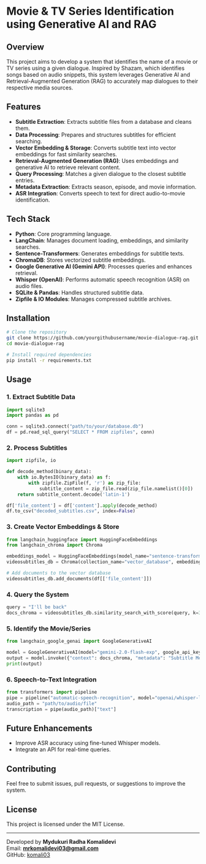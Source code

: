 # Movie & TV Series Identification using Generative AI and RAG

## Overview
This project aims to develop a system that identifies the name of a movie or TV series using a given dialogue. Inspired by Shazam, which identifies songs based on audio snippets, this system leverages Generative AI and Retrieval-Augmented Generation (RAG) to accurately map dialogues to their respective media sources.

## Features
- **Subtitle Extraction**: Extracts subtitle files from a database and cleans them.
- **Data Processing**: Prepares and structures subtitles for efficient searching.
- **Vector Embedding & Storage**: Converts subtitle text into vector embeddings for fast similarity searches.
- **Retrieval-Augmented Generation (RAG)**: Uses embeddings and generative AI to retrieve relevant content.
- **Query Processing**: Matches a given dialogue to the closest subtitle entries.
- **Metadata Extraction**: Extracts season, episode, and movie information.
- **ASR Integration**: Converts speech to text for direct audio-to-movie identification.

## Tech Stack
- **Python**: Core programming language.
- **LangChain**: Manages document loading, embeddings, and similarity searches.
- **Sentence-Transformers**: Generates embeddings for subtitle texts.
- **ChromaDB**: Stores vectorized subtitle embeddings.
- **Google Generative AI (Gemini API)**: Processes queries and enhances retrieval.
- **Whisper (OpenAI)**: Performs automatic speech recognition (ASR) on audio files.
- **SQLite & Pandas**: Handles structured subtitle data.
- **Zipfile & IO Modules**: Manages compressed subtitle archives.

## Installation
```sh
# Clone the repository
git clone https://github.com/yourgithubusername/movie-dialogue-rag.git
cd movie-dialogue-rag

# Install required dependencies
pip install -r requirements.txt
```

## Usage
### 1. Extract Subtitle Data
```python
import sqlite3
import pandas as pd

conn = sqlite3.connect("path/to/your/database.db")
df = pd.read_sql_query("SELECT * FROM zipfiles", conn)
```

### 2. Process Subtitles
```python
import zipfile, io

def decode_method(binary_data):
    with io.BytesIO(binary_data) as f:
        with zipfile.ZipFile(f, 'r') as zip_file:
            subtitle_content = zip_file.read(zip_file.namelist()[0])
    return subtitle_content.decode('latin-1')

df['file_content'] = df['content'].apply(decode_method)
df.to_csv("decoded_subtitles.csv", index=False)
```

### 3. Create Vector Embeddings & Store
```python
from langchain_huggingface import HuggingFaceEmbeddings
from langchain_chroma import Chroma

embeddings_model = HuggingFaceEmbeddings(model_name="sentence-transformers/all-mpnet-base-v2")
videosubtitles_db = Chroma(collection_name="vector_database", embedding_function=embeddings_model, persist_directory="./chroma_db")

# Add documents to the vector database
videosubtitles_db.add_documents(df[['file_content']])
```

### 4. Query the System
```python
query = "I'll be back"
docs_chroma = videosubtitles_db.similarity_search_with_score(query, k=3)
```

### 5. Identify the Movie/Series
```python
from langchain_google_genai import GoogleGenerativeAI

model = GoogleGenerativeAI(model="gemini-2.0-flash-exp", google_api_key="YOUR_GOOGLE_API_KEY")
output = model.invoke({"context": docs_chroma, "metadata": "Subtitle Metadata"})
print(output)
```

### 6. Speech-to-Text Integration
```python
from transformers import pipeline
pipe = pipeline("automatic-speech-recognition", model="openai/whisper-large-v2")
audio_path = "path/to/audio/file"
transcription = pipe(audio_path)["text"]
```

## Future Enhancements
- Improve ASR accuracy using fine-tuned Whisper models.
- Integrate an API for real-time queries.

## Contributing
Feel free to submit issues, pull requests, or suggestions to improve the system.

## License
This project is licensed under the MIT License.

---
Developed by **Mydukuri Radha Komalidevi**  
Email: **mrkomalidevi03@gmail.com**  
GitHub: [komali03](https://github.com/komali03)

